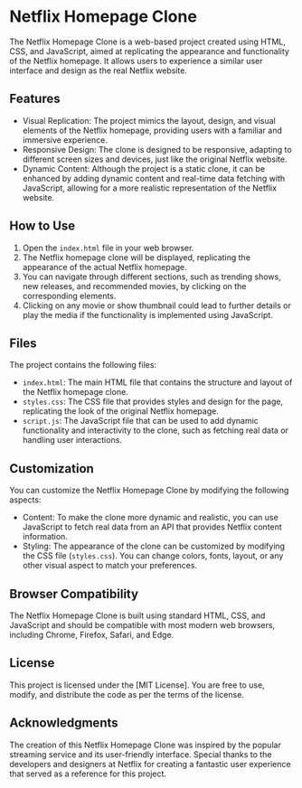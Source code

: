 # Netflix Homepage Clone

The Netflix Homepage Clone is a web-based project created using HTML, CSS, and JavaScript, aimed at replicating the appearance and functionality of the Netflix homepage. It allows users to experience a similar user interface and design as the real Netflix website.

## Features

- Visual Replication: The project mimics the layout, design, and visual elements of the Netflix homepage, providing users with a familiar and immersive experience.
- Responsive Design: The clone is designed to be responsive, adapting to different screen sizes and devices, just like the original Netflix website.
- Dynamic Content: Although the project is a static clone, it can be enhanced by adding dynamic content and real-time data fetching with JavaScript, allowing for a more realistic representation of the Netflix website.

## How to Use

1. Open the `index.html` file in your web browser.
2. The Netflix homepage clone will be displayed, replicating the appearance of the actual Netflix homepage.
3. You can navigate through different sections, such as trending shows, new releases, and recommended movies, by clicking on the corresponding elements.
4. Clicking on any movie or show thumbnail could lead to further details or play the media if the functionality is implemented using JavaScript.

## Files

The project contains the following files:

- `index.html`: The main HTML file that contains the structure and layout of the Netflix homepage clone.
- `styles.css`: The CSS file that provides styles and design for the page, replicating the look of the original Netflix homepage.
- `script.js`: The JavaScript file that can be used to add dynamic functionality and interactivity to the clone, such as fetching real data or handling user interactions.

## Customization

You can customize the Netflix Homepage Clone by modifying the following aspects:

- Content: To make the clone more dynamic and realistic, you can use JavaScript to fetch real data from an API that provides Netflix content information.
- Styling: The appearance of the clone can be customized by modifying the CSS file (`styles.css`). You can change colors, fonts, layout, or any other visual aspect to match your preferences.

## Browser Compatibility

The Netflix Homepage Clone is built using standard HTML, CSS, and JavaScript and should be compatible with most modern web browsers, including Chrome, Firefox, Safari, and Edge.

## License

This project is licensed under the [MIT License]. You are free to use, modify, and distribute the code as per the terms of the license.

## Acknowledgments

The creation of this Netflix Homepage Clone was inspired by the popular streaming service and its user-friendly interface. Special thanks to the developers and designers at Netflix for creating a fantastic user experience that served as a reference for this project.